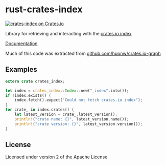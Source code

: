 # rust-crates-index

[![crates-index on Crates.io](https://meritbadge.herokuapp.com/crates-index)](https://crates.io/crates/crates-index)

Library for retrieving and interacting with the [crates.io index](https://github.com/rust-lang/crates.io-index)

[Documentation](https://docs.rs/crates-index/)

Much of this code was extracted from [github.com/huonw/crates.io-graph](https://github.com/huonw/crates.io-graph)

## Examples

```rust
extern crate crates_index;

let index = crates_index::Index::new("_index".into());
if !index.exists() {
    index.fetch().expect("Could not fetch crates.io index");
}
for crate_ in index.crates() {
    let latest_version = crate_.latest_version();
    println!("crate name: {}", latest_version.name());
    println!("crate version: {}", latest_version.version());
}
```

## License

Licensed under version 2 of the Apache License
